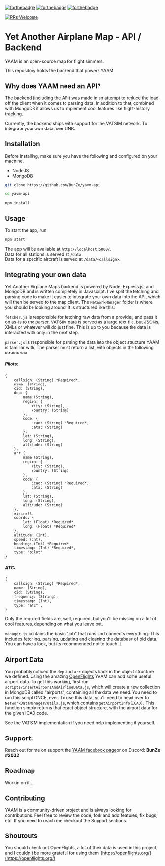 [![forthebadge](https://forthebadge.com/images/badges/60-percent-of-the-time-works-every-time.svg)](https://forthebadge.com) [![forthebadge](https://forthebadge.com/images/badges/made-with-javascript.svg)](https://forthebadge.com) [![forthebadge](https://forthebadge.com/images/badges/built-with-love.svg)](https://forthebadge.com)
  
  [![PRs Welcome](https://img.shields.io/badge/PRs-welcome-brightgreen.svg?style=flat-square)](http://makeapullrequest.com)
  
# Yet Another Airplane Map - API / Backend  
  

YAAM is an open-source map for flight simmers.  
  

This repository holds the backend that powers YAAM.  
  
  
  

## Why does YAAM need an API?  
  

The backend (including the API) was made in an attempt to reduce the load off the client when it comes to parsing data. In addition to that, combined with MongoDB it allows us to implement cool features like flight-history tracking.  
  

Currently, the backend ships with support for the VATSIM network. To integrate your own data, see LINK.  

## Installation  
  Before installing, make sure you have the following and configured on your machine.  
  

 - NodeJS
 - MongoDB

  
```bash  
git clone https://github.com/BunZe/yavm-api  
  
cd yavm-api  
  
npm install  
```  

## Usage  

To start the app, run:  

```bash  
npm start  
```  

The app will be available at `http://localhost:5000/`.  
Data for all stations is served at `/data`.  
Data for a specific aircraft is served at `/data/<callsign>`.  
  

## Integrating your own data
Yet Another Airplane Maps backend is powered by Node, Express.js, and MongoDB and is written completely in Javascript. I've split the fetching and parsing code to make it easier to integrate your own data into the API, which will then be served to the map client. 
The `NetworkManager`  folder is where you should be looking around. It is structured like this:

`fetcher.js` is responsible for fetching raw data from a provider, and pass it on as-is to the parser. VATSIM data is served as a large text file, but JSONs, XMLs or whatever will do just fine. This is up to you because the data is interacted with only in the next step.

`parser.js` is responsible for parsing the data into the object structure YAAM is familiar with. The parser must return a list, with objects in the following structures:

##### Pilots:
```
{
	callsign: (String) *Required*,
	name: (String),
	cid: (String),
	dep: { 
	    name (String),
	    region: {
	        city: (String),
	        country: (String) 
	    },
	    code: {
	        icao: (String) *Required*,
	        iata: (String) 
	    },
	    lat: (String),
	    long: (String),
	    altitude: (String) 
	},
	arr {
	    name (String),
	    region: {
	        city: (String),
	        country: (String) 
	    },
	    code: {
	        icao: (String) *Required*,
	        iata: (String) 
	    },
	    lat: (String),
	    long: (String),
	    altitude: (String) 
	},
	aircraft,
	coords: {
	    lat: (Float) *Required*
	    long: (Float) *Required*
	},
	altitude: (Int),
	speed: (Int),
	heading: (Int) *Required*,
	timestamp: (Int) *Required*,
	type: "pilot"
}
```

##### ATC:
```
{
	callsign: (String) *Required*,
	name: (String),
	cid: (String),
	frequency: (String),
	timestamp: (Int),
	type: "atc" ,
}
```

Only the required fields are, well, required, but you'll be missing on a lot of cool features, depending on what you leave out. 

`manager.js` contains the basic "job" that runs and connects everything. This includes fetching, parsing, updating and cleaning the database of old data. You can have a look, but its recommended not to touch it.

## Airport Data
You probably noticed the `dep` and `arr` objects back in the object structure we defined. Using the amazing [OpenFlights](https://openflights.org/data.html)  YAAM can add some useful airport data. To get this working, first run `scripts/insertAirporsAndAirlineData.js`, which will create a new collection in MongoDB called "airports", containing all the data we need. You need to run this script ONCE, ever. To use this data, you'll need to head over to `NetworkDataManager/utils.js`, which contains `getAirportInfo(ICAO)`. This function simply returns that exact object structure, with the airport data for the given ICAO code. 

See the VATSIM implementation if you need help implementing it yourself.


## Support:
Reach out for me on support the [YAAM facebook page](https://www.facebook.com/yetanotherairplanemap)or on Discord: ****BunZe #2032****

## Roadmap
Workin on it...

## Contributing
YAAM is a community-driven project and is always looking for contributions. Feel free to review the code, fork and add features, fix bugs, etc. If you need to reach me checkout the Support sections.

## Shoutouts
You should check out OpenFlights, a lot of their data is used in this project, and I couldn't be more grateful for using them. 
[https://openflights.org/](https://openflights.org/)
